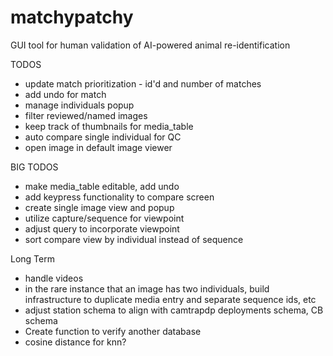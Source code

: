 # matchypatchy
GUI tool for human validation of AI-powered animal re-identification

TODOS 
 - update match prioritization - id'd and number of matches 
 - add undo for match
 - manage individuals popup
 - filter reviewed/named images
 - keep track of thumbnails for media_table
 - auto compare single individual for QC
 - open image in default image viewer


BIG TODOS
 - make media_table editable, add undo
 - add keypress functionality to compare screen
 - create single image view and popup
 - utilize capture/sequence for viewpoint
 - adjust query to incorporate viewpoint
 - sort compare view by individual instead of sequence


Long Term
 - handle videos
 - in the rare instance that an image has two individuals, build infrastructure to duplicate media entry
   and separate sequence ids, etc
 - adjust station schema to align with camtrapdp deployments schema, CB schema
 - Create function to verify another database
 - cosine distance for knn?